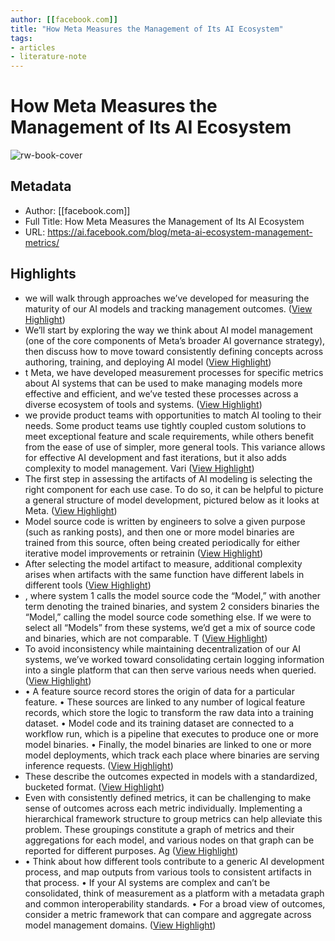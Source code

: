 ```yaml
---
author: [[facebook.com]]
title: "How Meta Measures the Management of Its AI Ecosystem"
tags: 
- articles
- literature-note
---
```

# How Meta Measures the Management of Its AI Ecosystem

![rw-book-cover](https://scontent-lax3-1.xx.fbcdn.net/v/t39.2365-6/329234186_930918231689922_3285773809582652411_n.png?_nc_cat=110&ccb=1-7&_nc_sid=ad8a9d&_nc_ohc=RU0GESjgIB4AX9qbUBi&_nc_oc=AQkg1wFWei_XXivsqCAYN0ukwGdqiAIHsCPvzQAoousH5voRuqf1ZgYoYKbyno_-T4A&_nc_ht=scontent-lax3-1.xx&oh=00_AfCGyHrMIKs11s2nCHFncQ22KzaxSfkGc2F6QgUVETCMDg&oe=6424F147)

## Metadata
- Author: [[facebook.com]]
- Full Title: How Meta Measures the Management of Its AI Ecosystem
- URL: https://ai.facebook.com/blog/meta-ai-ecosystem-management-metrics/

## Highlights
- we will walk through approaches we’ve developed for measuring the maturity of our AI models and tracking management outcomes. ([View Highlight](https://read.readwise.io/read/01gyay9skv57kp276d0g5afqz4))
- We’ll start by exploring the way we think about AI model management (one of the core components of Meta’s broader AI governance strategy), then discuss how to move toward consistently defining concepts across authoring, training, and deploying AI model ([View Highlight](https://read.readwise.io/read/01gyaya1z9nna89r44tqbyk8pb))
- t Meta, we have developed measurement processes for specific metrics about AI systems that can be used to make managing models more effective and efficient, and we’ve tested these processes across a diverse ecosystem of tools and systems. ([View Highlight](https://read.readwise.io/read/01gyay8f2cc4701akacqa543j2))
- we provide product teams with opportunities to match AI tooling to their needs. Some product teams use tightly coupled custom solutions to meet exceptional feature and scale requirements, while others benefit from the ease of use of simpler, more general tools. This variance allows for effective AI development and fast iterations, but it also adds complexity to model management. Vari ([View Highlight](https://read.readwise.io/read/01gyaybgwrehggvcm5qgvtcbgs))
- The first step in assessing the artifacts of AI modeling is selecting the right component for each use case. To do so, it can be helpful to picture a general structure of model development, pictured below as it looks at Meta. ([View Highlight](https://read.readwise.io/read/01gyaycwp2q18zky66byh98na7))
- Model source code is written by engineers to solve a given purpose (such as ranking posts), and then one or more model binaries are trained from this source, often being created periodically for either iterative model improvements or retrainin ([View Highlight](https://read.readwise.io/read/01gyaydj44ghznn60qhw9fe6m2))
- After selecting the model artifact to measure, additional complexity arises when artifacts with the same function have different labels in different tools ([View Highlight](https://read.readwise.io/read/01gyayf02c5dv7mbpd6vhrqyw8))
- , where system 1 calls the model source code the “Model,” with another term denoting the trained binaries, and system 2 considers binaries the “Model,” calling the model source code something else. If we were to select all “Models” from these systems, we’d get a mix of source code and binaries, which are not comparable. T ([View Highlight](https://read.readwise.io/read/01gyayfggtntzg243xe69fdra9))
- To avoid inconsistency while maintaining decentralization of our AI systems, we’ve worked toward consolidating certain logging information into a single platform that can then serve various needs when queried. ([View Highlight](https://read.readwise.io/read/01gyayg7dqeyt0sc98vv9v0whx))
- • A feature source record stores the origin of data for a particular feature.
  • These sources are linked to any number of logical feature records, which store the logic to transform the raw data into a training dataset.
  • Model code and its training dataset are connected to a workflow run, which is a pipeline that executes to produce one or more model binaries.
  • Finally, the model binaries are linked to one or more model deployments, which track each place where binaries are serving inference requests. ([View Highlight](https://read.readwise.io/read/01gyayhcesxsmc14a59fg4gs30))
- These describe the outcomes expected in models with a standardized, bucketed format. ([View Highlight](https://read.readwise.io/read/01gyayjwm2j3krh02ad6brt4rr))
- Even with consistently defined metrics, it can be challenging to make sense of outcomes across each metric individually. Implementing a hierarchical framework structure to group metrics can help alleviate this problem. These groupings constitute a graph of metrics and their aggregations for each model, and various nodes on that graph can be reported for different purposes. Ag ([View Highlight](https://read.readwise.io/read/01gyayk7nfsmmmzr8kdd3g01hx))
- • Think about how different tools contribute to a generic AI development process, and map outputs from various tools to consistent artifacts in that process.
  • If your AI systems are complex and can’t be consolidated, think of measurement as a platform with a metadata graph and common interoperability standards.
  • For a broad view of outcomes, consider a metric framework that can compare and aggregate across model management domains. ([View Highlight](https://read.readwise.io/read/01gyaykkbc96b25x29pgpka7f8))
